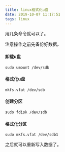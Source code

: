 ```yaml
---
title: linux格式化u盘
date: 2019-10-07 11:17:51
tags: linux
---
```

用几条命令就可以了。
<!--more-->

注意操作之前先备份好数据。
#### 卸载u盘
```shell
sudo umount /dev/sdb
```
#### 格式化u盘
```shell
mkfs.vfat /dev/sdb
```
#### 创建分区
```shell
sudo fdisk /dev/sdb
```
#### 格式化分区
```shell
sudo mkfs.vfat /dev/sdb1
```
之后就可以重新写入数据了。

